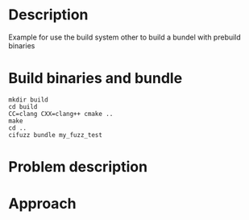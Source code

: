 # Description
Example for use the build system other to build a bundel with prebuild binaries

# Build binaries and bundle
```
mkdir build
cd build
CC=clang CXX=clang++ cmake ..
make
cd ..
cifuzz bundle my_fuzz_test
```
# Problem description


# Approach

